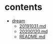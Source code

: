 # contents

- [dream](./contents.md)
    - [20191031.md](./20191031.md)
    - [20200120.md](./20200120.md)
    - [README.md](./README.md)
